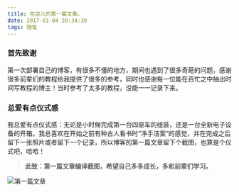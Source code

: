 ```yaml
---
title: 在这儿的第一篇文章。
date: 2017-01-04 20:34:38
tags: 随笔
---
```

### 首先致谢
第一次部署自己的博客，有很多不懂的地方，期间也遇到了很多奇葩的问题，感谢很多前辈们的教程给我提供了很多的参考，同时也感谢每一位能在百忙之中抽出时间写教程的博主！当时参考了太多的教程，没能一一记录下来。

### 总爱有点仪式感
我总爱有点仪式感：无论是小时候完成第一台四驱车的组装，还是一台全新电子设备的开箱。我总喜欢在开始之前有种古人看书时“净手洁案”的感觉，并在完成之后留下一张照片或者留下一个记录，所以博客的第一篇文章留下个截图，也算是个仪式吧，哈哈！

> **此致：第一篇文章编译截图，希望自己多多成长，多和前辈们学习。**

![第一篇文章](http://oi5hiw2r7.bkt.clouddn.com/第一次文章编译.png)





